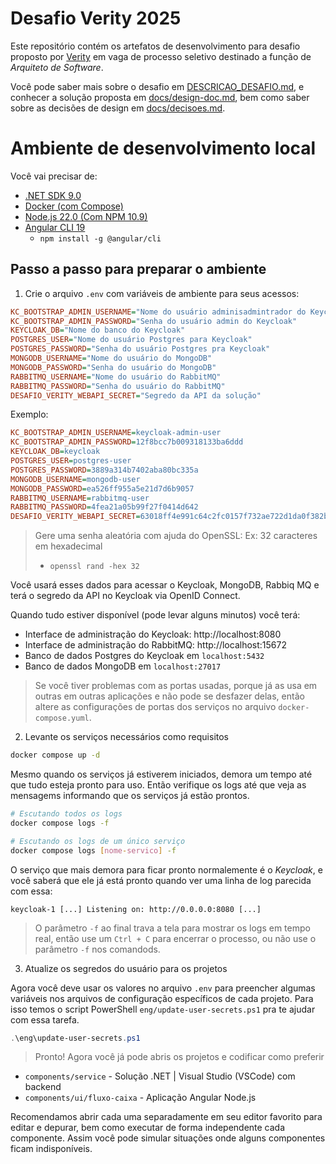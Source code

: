 # Desafio Verity 2025

Este repositório contém os artefatos de desenvolvimento para desafio proposto
por [Verity](https://www.verity.com.br) em vaga de processo seletivo destinado
a função de _Arquiteto de Software_.

Você pode saber mais sobre o desafio em [DESCRICAO_DESAFIO.md](DESCRICAO_DESAFIO.md),
e conhecer a solução proposta em [docs/design-doc.md](docs/design-doc.md), bem
como saber sobre as decisões de design em [docs/decisoes.md](docs/decisoes.md).

# Ambiente de desenvolvimento local

Você vai precisar de:

- [.NET SDK 9.0](https://dotnet.microsoft.com/pt-br/download/dotnet/9.0)
- [Docker (com Compose)](https://docs.docker.com/compose/)
- [Node.js 22.0 (Com NPM 10.9)](https://nodejs.org/pt)
- [Angular CLI 19](https://angular.dev/tools/cli)
  - `npm install -g @angular/cli`

## Passo a passo para preparar o ambiente

1) Crie o arquivo `.env` com variáveis de ambiente para seus acessos:
```ini
KC_BOOTSTRAP_ADMIN_USERNAME="Nome do usuário adminisadmintrador do Keycloak"
KC_BOOTSTRAP_ADMIN_PASSWORD="Senha do usuário admin do Keycloak"
KEYCLOAK_DB="Nome do banco do Keycloak"
POSTGRES_USER="Nome do usuário Postgres para Keycloak"
POSTGRES_PASSWORD="Senha do usuário Postgres pra Keycloak"
MONGODB_USERNAME="Nome do usuário do MongoDB"
MONGODB_PASSWORD="Senha do usuário do MongoDB"
RABBITMQ_USERNAME="Nome do usuário do RabbitMQ"
RABBITMQ_PASSWORD="Senha do usuário do RabbitMQ"
DESAFIO_VERITY_WEBAPI_SECRET="Segredo da API da solução"
```

Exemplo:
```ini
KC_BOOTSTRAP_ADMIN_USERNAME=keycloak-admin-user
KC_BOOTSTRAP_ADMIN_PASSWORD=12f8bcc7b009318133ba6ddd
KEYCLOAK_DB=keycloak
POSTGRES_USER=postgres-user
POSTGRES_PASSWORD=3889a314b7402aba80bc335a
MONGODB_USERNAME=mongodb-user
MONGODB_PASSWORD=ea526ff955a5e21d7d6b9057
RABBITMQ_USERNAME=rabbitmq-user
RABBITMQ_PASSWORD=4fea21a05b99f27f0414d642
DESAFIO_VERITY_WEBAPI_SECRET=63018ff4e991c64c2fc0157f732ae722d1da0f382bf6acea
```

> Gere uma senha aleatória com ajuda do OpenSSL: Ex: 32 caracteres em hexadecimal
> - `openssl rand -hex 32`

Você usará esses dados para acessar o Keycloak, MongoDB, Rabbiq MQ e terá o
segredo da API no Keycloak via OpenID Connect.

Quando tudo estiver disponível (pode levar alguns minutos) você terá:

- Interface de administração do Keycloak: http://localhost:8080
- Interface de administração do RabbitMQ: http://localhost:15672
- Banco de dados Postgres do Keycloak em `localhost:5432`
- Banco de dados MongoDB em `localhost:27017`

> Se você tiver problemas com as portas usadas, porque já as usa em outras
> em outras aplicações e não pode se desfazer delas, então altere as configurações
> de portas dos serviços no arquivo `docker-compose.yuml`.

2) Levante os serviços necessários como requisitos
```sh
docker compose up -d
```

Mesmo quando os serviços já estiverem iniciados, demora um tempo até que tudo
esteja pronto para uso. Então verifique os logs até que veja as mensagems informando
que os serviços já estão prontos.

```sh
# Escutando todos os logs
docker compose logs -f

# Escutando os logs de um único serviço
docker compose logs [nome-servico] -f
```

O serviço que mais demora para ficar pronto normalemente é o _Keycloak_, e você
saberá que ele já está pronto quando ver uma linha de log parecida com essa:

```log
keycloak-1 [...] Listening on: http://0.0.0.0:8080 [...]
```

> O parâmetro `-f` ao final trava a tela para mostrar os logs em tempo real,
> então use um `Ctrl + C` para encerrar o processo, ou não use o parâmetro
> `-f` nos comandods.

3) Atualize os segredos do usuário para os projetos 

Agora você deve usar os valores no arquivo `.env` para preencher algumas
variáveis nos arquivos de configuração específicos de cada projeto.
Para isso temos o script PowerShell `eng/update-user-secrets.ps1` pra te
ajudar com essa tarefa.

```powershell
.\eng\update-user-secrets.ps1
```

> Pronto! Agora você já pode abris os projetos e codificar como preferir

- `components/service` - Solução .NET | Visual Studio (VSCode) com backend
- `components/ui/fluxo-caixa` - Aplicação Angular Node.js

Recomendamos abrir cada uma separadamente em seu editor favorito para editar
e depurar, bem como executar de forma independente cada componente. Assim
você pode simular situações onde alguns componentes ficam indisponíveis.